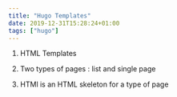 ```yaml
---
title: "Hugo Templates"
date: 2019-12-31T15:28:24+01:00
tags: ["hugo"]
---
```


1. HTML Templates

2. Two types of pages : list and single page

3. HTMl is an HTML skeleton for a type of page
